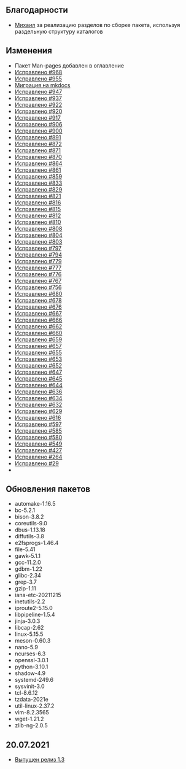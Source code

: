 <!-- ## Обновления пакетов
## Изменения
## Благодарности -->

## Благодарности

- [Михаил](https://github.com/Linuxoid85) за реализацию разделов по сборке пакета, используя раздельную структуру каталогов

## Изменения

- Пакет Man-pages добавлен в оглавление
- [Исправлено #968](https://github.com/Linux4Yourself/book/issues/968)
- [Исправлено #955](https://github.com/Linux4Yourself/book/issues/955)
- [Миграция на mkdocs](https://github.com/Linux4Yourself/book/issues/889)
- [Исправлено #947](https://github.com/Linux4Yourself/book/issues/947)
- [Исправлено #937](https://github.com/Linux4Yourself/book/issues/937)
- [Исправлено #922](https://github.com/Linux4Yourself/book/issues/922)
- [Исправлено #920](https://github.com/Linux4Yourself/book/issues/920)
- [Исправлено #917](https://github.com/Linux4Yourself/book/issues/917)
- [Исправлено #906](https://github.com/Linux4Yourself/book/issues/906)
- [Исправлено #900](https://github.com/Linux4Yourself/book/issues/900)
- [Исправлено #891](https://github.com/Linux4Yourself/book/issues/891)
- [Исправлено #872](https://github.com/Linux4Yourself/book/issues/872)
- [Исправлено #871](https://github.com/Linux4Yourself/book/issues/871)
- [Исправлено #870](https://github.com/Linux4Yourself/book/issues/870)
- [Исправлено #864](https://github.com/Linux4Yourself/book/issues/864)
- [Исправлено #861](https://github.com/Linux4Yourself/book/issues/861)
- [Исправлено #859](https://github.com/Linux4Yourself/book/issues/859)
- [Исправлено #833](https://github.com/Linux4Yourself/book/issues/833)
- [Исправлено #829](https://github.com/Linux4Yourself/book/issues/829)
- [Исправлено #821](https://github.com/Linux4Yourself/book/issues/821)
- [Исправлено #816](https://github.com/Linux4Yourself/book/issues/816)
- [Исправлено #815](https://github.com/Linux4Yourself/book/issues/815)
- [Исправлено #812](https://github.com/Linux4Yourself/book/issues/812)
- [Исправлено #810](https://github.com/Linux4Yourself/book/issues/810)
- [Исправлено #808](https://github.com/Linux4Yourself/book/issues/808)
- [Исправлено #804](https://github.com/Linux4Yourself/book/issues/804)
- [Исправлено #803](https://github.com/Linux4Yourself/book/issues/803)
- [Исправлено #797](https://github.com/Linux4Yourself/book/issues/797)
- [Исправлено #794](https://github.com/Linux4Yourself/book/issues/794)
- [Исправлено #779](https://github.com/Linux4Yourself/book/issues/779)
- [Исправлено #777](https://github.com/Linux4Yourself/book/issues/777)
- [Исправлено #776](https://github.com/Linux4Yourself/book/issues/776)
- [Исправлено #767](https://github.com/Linux4Yourself/book/issues/767)
- [Исправлено #756](https://github.com/Linux4Yourself/book/issues/756)
- [Исправлено #680](https://github.com/Linux4Yourself/book/issues/680)
- [Исправлено #678](https://github.com/Linux4Yourself/book/issues/678)
- [Исправлено #676](https://github.com/Linux4Yourself/book/issues/676)
- [Исправлено #667](https://github.com/Linux4Yourself/book/issues/667)
- [Исправлено #666](https://github.com/Linux4Yourself/book/issues/666)
- [Исправлено #662](https://github.com/Linux4Yourself/book/issues/662)
- [Исправлено #660](https://github.com/Linux4Yourself/book/issues/660)
- [Исправлено #659](https://github.com/Linux4Yourself/book/issues/659)
- [Исправлено #657](https://github.com/Linux4Yourself/book/issues/657)
- [Исправлено #655](https://github.com/Linux4Yourself/book/issues/655)
- [Исправлено #653](https://github.com/Linux4Yourself/book/issues/653)
- [Исправлено #652](https://github.com/Linux4Yourself/book/issues/652)
- [Исправлено #647](https://github.com/Linux4Yourself/book/issues/647)
- [Исправлено #645](https://github.com/Linux4Yourself/book/issues/645)
- [Исправлено #644](https://github.com/Linux4Yourself/book/issues/644)
- [Исправлено #636](https://github.com/Linux4Yourself/book/issues/636)
- [Исправлено #634](https://github.com/Linux4Yourself/book/issues/634)
- [Исправлено #632](https://github.com/Linux4Yourself/book/issues/632)
- [Исправлено #629](https://github.com/Linux4Yourself/book/issues/629)
- [Исправлено #616](https://github.com/Linux4Yourself/book/issues/616)
- [Исправлено #597](https://github.com/Linux4Yourself/book/issues/597)
- [Исправлено #585](https://github.com/Linux4Yourself/book/issues/585)
- [Исправлено #580](https://github.com/Linux4Yourself/book/issues/580)
- [Исправлено #549](https://github.com/Linux4Yourself/book/issues/549)
- [Исправлено #427](https://github.com/Linux4Yourself/book/issues/427)
- [Исправлено #264](https://github.com/Linux4Yourself/book/issues/264)
- [Исправлено #29](https://github.com/Linux4Yourself/book/issues/29)
- 
## Обновления пакетов

- automake-1.16.5
- bc-5.2.1
- bison-3.8.2
- coreutils-9.0
- dbus-1.13.18
- diffutils-3.8
- e2fsprogs-1.46.4
- file-5.41
- gawk-5.1.1
- gcc-11.2.0
- gdbm-1.22
- glibc-2.34
- grep-3.7
- gzip-1.11
- iana-etc-20211215
- inetutils-2.2
- iproute2-5.15.0
- libpipeline-1.5.4
- jinja-3.0.3
- libcap-2.62
- linux-5.15.5
- meson-0.60.3
- nano-5.9
- ncurses-6.3
- openssl-3.0.1
- python-3.10.1
- shadow-4.9
- systemd-249.6
- sysvinit-3.0
- tcl-8.6.12
- tzdata-2021e
- util-linux-2.37.2
- vim-8.2.3565
- wget-1.21.2
- zlib-ng-2.0.5

## 20.07.2021

- [Выпущен релиз 1.3](https://lx4u.ru/rel/1.3/#/)

